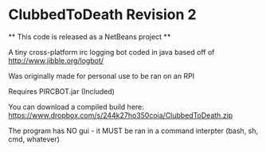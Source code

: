 ClubbedToDeath Revision 2
==============
** This code is released as a NetBeans project **

A tiny cross-platform irc logging bot coded in java based off of http://www.jibble.org/logbot/

Was originally made for personal use to be ran on an RPI 

Requires PIRCBOT.jar (Included) 

You can download a compiled build here: https://www.dropbox.com/s/244k27ho350coia/ClubbedToDeath.zip

The program has NO gui - it MUST be ran in a command interpter (bash, sh, cmd, whatever)
